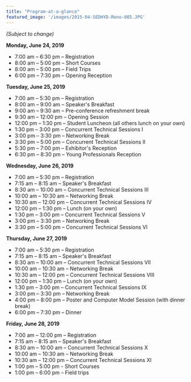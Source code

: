 ```yaml
---
title: "Program-at-a-glance"
featured_image: '/images/2015-04-SEDHYD-Reno-085.JPG'
---
```


_(Subject to change)_

**Monday, June 24, 2019**

- 7:00 am – 6:30 pm – Registration
- 8:00 am – 5:00 pm – Short Courses
- 8:00 am – 5:00 pm – Field Trips
- 6:00 pm – 7:30 pm – Opening Reception

**Tuesday, June 25, 2019**

- 7:00 am – 5:30 pm – Registration
- 8:00 am – 9:00 am – Speaker's Breakfast
- 9:00 am – 9:30 am – Pre-conference refreshment break
- 9:30 am – 12:00 pm – Opening Session
- 12:00 pm – 1:30 pm – Student Luncheon (all others lunch on your own)
- 1:30 pm – 3:00 pm – Concurrent Technical Sessions I
- 3:00 pm – 3:30 pm – Networking Break
- 3:30 pm – 5:00 pm – Concurrent Technical Sessions II
- 5:30 pm – 7:00 pm – Exhibitor's Reception
- 6:30 pm – 8:30 pm – Young Professionals Reception

**Wednesday, June 26, 2019**

- 7:00 am – 5:30 pm – Registration
- 7:15 am – 8:15 am – Speaker's Breakfast
- 8:30 am – 10:00 am – Concurrent Technical Sessions III
- 10:00 am – 10:30 am – Networking Break
- 10:30 am – 12:00 pm – Concurrent Technical Sessions IV
- 12:00 pm – 1:30 pm – Lunch (on your own)
- 1:30 pm – 3:00 pm – Concurrent Technical Sessions V
- 3:00 pm – 3:30 pm – Networking Break
- 3:30 pm – 5:00 pm – Concurrent Technical Sessions VI

**Thursday, June 27, 2019**

- 7:00 am – 5:30 pm – Registration
- 7:15 am – 8:15 am – Speaker's Breakfast
- 8:30 am – 10:00 am – Concurrent Technical Sessions VII
- 10:00 am – 10:30 am – Networking Break
- 10:30 am – 12:00 pm – Concurrent Technical Sessions VIII
- 12:00 pm – 1:30 pm – Lunch (on your own)
- 1:30 pm – 3:00 pm – Concurrent Technical Sessions IX
- 3:00 pm – 3:30 pm – Networking Break
- 4:00 pm – 8:00 pm – Poster and Computer Model Session (with dinner break)
- 6:00 pm – 7:30 pm – Dinner

**Friday, June 28, 2019**

- 7:00 am – 12:00 pm – Registration
- 7:15 am – 8:15 am – Speaker's Breakfast
- 8:30 am – 10:00 am – Concurrent Technical Sessions X
- 10:00 am – 10:30 am – Networking Break
- 10:30 am – 12:00 pm – Concurrent Technical Sessions XI
- 1:00 pm – 5:00 pm - Short Courses
- 1:00 pm – 6:00 pm – Field trips
